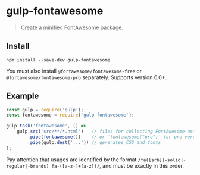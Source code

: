 
# gulp-fontawesome

> Create a minified FontAwesome package.

## Install

```
npm install --save-dev gulp-fontawesome
```

You must also install `@fortawesome/fontawesome-free` or `@fortawesome/fontawesome-pro` separately.
Supports version 6.0+.

## Example

```js
const gulp = require('gulp');
const fontawesome = require('gulp-fontawesome');

gulp.task('fontawesome', () =>
	gulp.src('src/**/*.html')   // files for collecting FontAwesome usages
		.pipe(fontawesome())    // or `fontawesome("pro")` for pro version
		.pipe(gulp.dest('...')) // generates CSS and fonts
);

```

Pay attention that usages are identified by the format
`/fa([srb]|-solid|-regular|-brands) fa-([a-z-]+[a-z])/`,
and must be exactly in this order.

